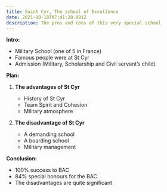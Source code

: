 ```yaml
---
title: Saint Cyr, The school of Excellence
date: 2021-10-18T07:41:28.991Z
description: The pros and cons of this very special school
---
```

**Intro:**

   * Military School (one of 5 in France)
   * Famous people were at St Cyr
   * Admission (Military, Scholarship and Civil servant’s child)

**Plan:**

1. **The advantages of St Cyr**

   * History of St Cyr
   * Team Spirit and Cohesion
   * Military atmosphere
2. **The disadvantage of St Cyr**

   * A demanding school
   * A boarding school
   * Military management

**Conclusion:**

   * 100% success to BAC
   * 84% special honours for the BAC
   * The disadvantages are quite significant